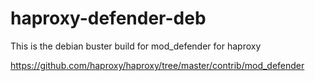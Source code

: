 # haproxy-defender-deb

This is the debian buster build for mod_defender for haproxy

https://github.com/haproxy/haproxy/tree/master/contrib/mod_defender
